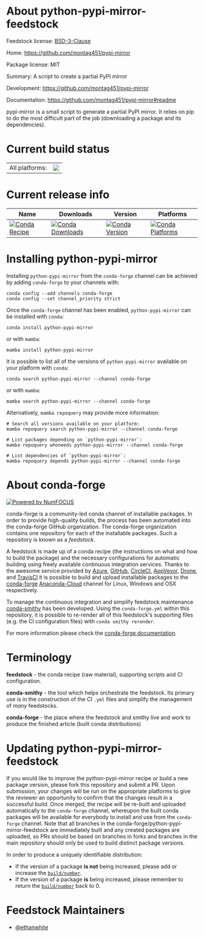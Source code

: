 About python-pypi-mirror-feedstock
==================================

Feedstock license: [BSD-3-Clause](https://github.com/conda-forge/python-pypi-mirror-feedstock/blob/main/LICENSE.txt)

Home: https://github.com/montag451/pypi-mirror

Package license: MIT

Summary: A script to create a partial PyPI mirror

Development: https://github.com/montag451/pypi-mirror

Documentation: https://github.com/montag451/pypi-mirror#readme

pypi-mirror is a small script to generate a partial PyPI mirror. It relies
on pip to do the most difficult part of the job (downloading a package and
its dependencies).


Current build status
====================


<table><tr><td>All platforms:</td>
    <td>
      <a href="https://dev.azure.com/conda-forge/feedstock-builds/_build/latest?definitionId=18841&branchName=main">
        <img src="https://dev.azure.com/conda-forge/feedstock-builds/_apis/build/status/python-pypi-mirror-feedstock?branchName=main">
      </a>
    </td>
  </tr>
</table>

Current release info
====================

| Name | Downloads | Version | Platforms |
| --- | --- | --- | --- |
| [![Conda Recipe](https://img.shields.io/badge/recipe-python--pypi--mirror-green.svg)](https://anaconda.org/conda-forge/python-pypi-mirror) | [![Conda Downloads](https://img.shields.io/conda/dn/conda-forge/python-pypi-mirror.svg)](https://anaconda.org/conda-forge/python-pypi-mirror) | [![Conda Version](https://img.shields.io/conda/vn/conda-forge/python-pypi-mirror.svg)](https://anaconda.org/conda-forge/python-pypi-mirror) | [![Conda Platforms](https://img.shields.io/conda/pn/conda-forge/python-pypi-mirror.svg)](https://anaconda.org/conda-forge/python-pypi-mirror) |

Installing python-pypi-mirror
=============================

Installing `python-pypi-mirror` from the `conda-forge` channel can be achieved by adding `conda-forge` to your channels with:

```
conda config --add channels conda-forge
conda config --set channel_priority strict
```

Once the `conda-forge` channel has been enabled, `python-pypi-mirror` can be installed with `conda`:

```
conda install python-pypi-mirror
```

or with `mamba`:

```
mamba install python-pypi-mirror
```

It is possible to list all of the versions of `python-pypi-mirror` available on your platform with `conda`:

```
conda search python-pypi-mirror --channel conda-forge
```

or with `mamba`:

```
mamba search python-pypi-mirror --channel conda-forge
```

Alternatively, `mamba repoquery` may provide more information:

```
# Search all versions available on your platform:
mamba repoquery search python-pypi-mirror --channel conda-forge

# List packages depending on `python-pypi-mirror`:
mamba repoquery whoneeds python-pypi-mirror --channel conda-forge

# List dependencies of `python-pypi-mirror`:
mamba repoquery depends python-pypi-mirror --channel conda-forge
```


About conda-forge
=================

[![Powered by
NumFOCUS](https://img.shields.io/badge/powered%20by-NumFOCUS-orange.svg?style=flat&colorA=E1523D&colorB=007D8A)](https://numfocus.org)

conda-forge is a community-led conda channel of installable packages.
In order to provide high-quality builds, the process has been automated into the
conda-forge GitHub organization. The conda-forge organization contains one repository
for each of the installable packages. Such a repository is known as a *feedstock*.

A feedstock is made up of a conda recipe (the instructions on what and how to build
the package) and the necessary configurations for automatic building using freely
available continuous integration services. Thanks to the awesome service provided by
[Azure](https://azure.microsoft.com/en-us/services/devops/), [GitHub](https://github.com/),
[CircleCI](https://circleci.com/), [AppVeyor](https://www.appveyor.com/),
[Drone](https://cloud.drone.io/welcome), and [TravisCI](https://travis-ci.com/)
it is possible to build and upload installable packages to the
[conda-forge](https://anaconda.org/conda-forge) [Anaconda-Cloud](https://anaconda.org/)
channel for Linux, Windows and OSX respectively.

To manage the continuous integration and simplify feedstock maintenance
[conda-smithy](https://github.com/conda-forge/conda-smithy) has been developed.
Using the ``conda-forge.yml`` within this repository, it is possible to re-render all of
this feedstock's supporting files (e.g. the CI configuration files) with ``conda smithy rerender``.

For more information please check the [conda-forge documentation](https://conda-forge.org/docs/).

Terminology
===========

**feedstock** - the conda recipe (raw material), supporting scripts and CI configuration.

**conda-smithy** - the tool which helps orchestrate the feedstock.
                   Its primary use is in the construction of the CI ``.yml`` files
                   and simplify the management of *many* feedstocks.

**conda-forge** - the place where the feedstock and smithy live and work to
                  produce the finished article (built conda distributions)


Updating python-pypi-mirror-feedstock
=====================================

If you would like to improve the python-pypi-mirror recipe or build a new
package version, please fork this repository and submit a PR. Upon submission,
your changes will be run on the appropriate platforms to give the reviewer an
opportunity to confirm that the changes result in a successful build. Once
merged, the recipe will be re-built and uploaded automatically to the
`conda-forge` channel, whereupon the built conda packages will be available for
everybody to install and use from the `conda-forge` channel.
Note that all branches in the conda-forge/python-pypi-mirror-feedstock are
immediately built and any created packages are uploaded, so PRs should be based
on branches in forks and branches in the main repository should only be used to
build distinct package versions.

In order to produce a uniquely identifiable distribution:
 * If the version of a package **is not** being increased, please add or increase
   the [``build/number``](https://docs.conda.io/projects/conda-build/en/latest/resources/define-metadata.html#build-number-and-string).
 * If the version of a package **is** being increased, please remember to return
   the [``build/number``](https://docs.conda.io/projects/conda-build/en/latest/resources/define-metadata.html#build-number-and-string)
   back to 0.

Feedstock Maintainers
=====================

* [@ethanwhite](https://github.com/ethanwhite/)

